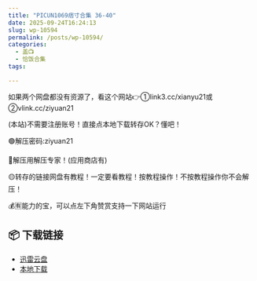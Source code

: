 ```yaml
---
title: "PICUN1069痞寸合集 36-40"
date: 2025-09-24T16:24:13
slug: wp-10594
permalink: /posts/wp-10594/
categories:
  - 盖📺
  - 恰饭合集
tags:

---
```


如果两个网盘都没有资源了，看这个网站👉①link3.cc/xianyu21或②vlink.cc/ziyuan21

(本站)不需要注册账号！直接点本地下载转存OK？懂吧！

🟢解压密码:ziyuan21

🔵解压用解压专家！(应用商店有)

🟡转存的链接网盘有教程！一定要看教程！按教程操作！不按教程操作你不会解压！

💰🈶能力的宝，可以点左下角赞赏支持一下网站运行

## 📦 下载链接
- [迅雷云盘](https://blziyuan21.com/pay-download/10594?key=6dcb44018b&down_id=0)
- [本地下载](https://blziyuan21.com/pay-download/10594?key=6dcb44018b&down_id=1)

